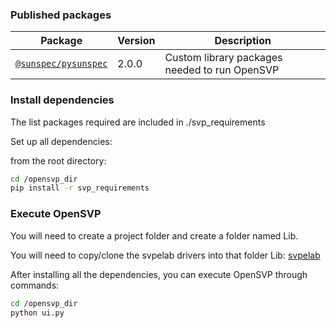 ### Published packages

| Package                                                     | Version | Description                                                            |
| ----------------------------------------------------------- | ------- | ---------------------------------------------------------------------- |
| [`@sunspec/pysunspec`][pysunspec-url]                       | 2.0.0   | Custom library packages needed to run OpenSVP                          |

### Install dependencies

The list packages required are included in ./svp_requirements 

Set up all dependencies:

from the root directory:

```bash
cd /opensvp_dir
pip install -r svp_requirements
```

### Execute OpenSVP

You will need to create a project folder and create a folder named Lib. 

You will need to copy/clone the svpelab drivers into that folder Lib: [svpelab][svpelab-url]

After installing all the dependencies, you can execute OpenSVP through commands:

```bash
cd /opensvp_dir
python ui.py
```


[pysunspec-url]: https://github.com/sunspec/pysunspec
[svpelab-url]: https://github.com/BuiMCanmet/svp_energy_lab/tree/dev_canmet_python37